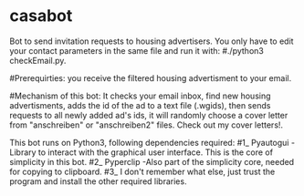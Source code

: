 # casabot
Bot to send invitation requests to housing advertisers. You only have to edit your contact parameters in the same file and run it with: 
#./python3 checkEmail.py. 

#Prerequirties: 
you receive the filtered housing advertisment to your email.

#Mechanism of this bot:
It checks your email inbox, find new housing advertisments, adds the id of the ad to a text file (.wgids), then sends requests to all newly added ad's ids, it will randomly choose a cover letter from "anschreiben" or "anschreiben2" files. Check out my cover letters!.

This bot runs on Python3, following dependencies required:
#1_ Pyautogui -Library to interact with the graphical user interface. This is the core of simplicity in this bot.
#2_ Pyperclip -Also part of the simplicity core, needed for copying to clipboard.
#3_ I don't remember what else, just trust the program and install the other required libraries.
